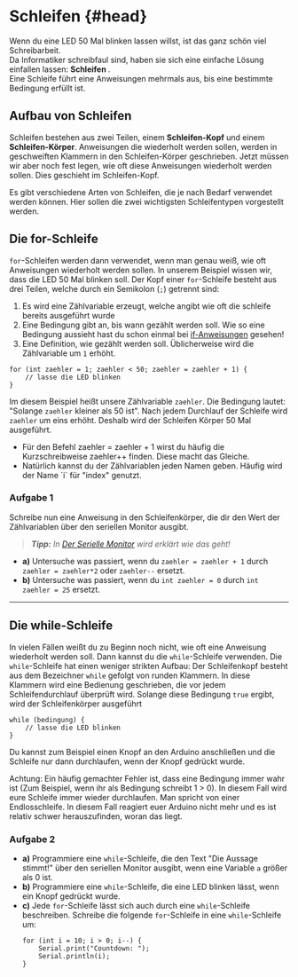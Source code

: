 # Schleifen {#head}

<div class="description">Wenn du eine LED 50 Mal blinken lassen willst, ist das ganz schön viel Schreibarbeit. <br>
Da Informatiker schreibfaul sind, haben sie sich eine einfache Lösung einfallen lassen: <b> Schleifen </b>. <br>
Eine Schleife führt eine Anweisungen mehrmals aus, bis eine bestimmte Bedingung erfüllt ist. </div>

## Aufbau von Schleifen
Schleifen bestehen aus zwei Teilen, einem **Schleifen-Kopf** und einem **Schleifen-Körper**.
Anweisungen die wiederholt werden sollen, werden in geschweiften Klammern in den Schleifen-Körper geschrieben.
Jetzt müssen wir aber noch fest legen, wie oft diese Anweisungen wiederholt werden sollen.
Dies geschieht im Schleifen-Kopf.

Es gibt verschiedene Arten von Schleifen, die je nach Bedarf verwendet werden können. Hier sollen die zwei wichtigsten Schleifentypen vorgestellt werden.

## Die for-Schleife
`for`-Schleifen werden dann verwendet, wenn man genau weiß, wie oft Anweisungen wiederholt werden sollen.
In unserem Beispiel wissen wir, dass die LED 50 Mal blinken soll.
Der Kopf einer `for`-Schleife besteht aus drei Teilen, welche durch ein Semikolon (`;`) getrennt sind:

1. Es wird eine Zählvariable erzeugt, welche angibt wie oft die schleife bereits ausgeführt wurde
2. Eine Bedingung gibt an, bis wann gezählt werden soll. Wie so eine Bedingung aussieht hast du schon einmal bei [if-Anweisungen](if_else_bedingung.md) gesehen!
3. Eine Definition, wie gezählt werden soll. Üblicherweise wird die Zählvariable um `1` erhöht.

```arduino
for (int zaehler = 1; zaehler < 50; zaehler = zaehler + 1) {
    // lasse die LED blinken
}
```

Im diesem Beispiel heißt unsere Zählvariable `zaehler`.
Die Bedingung lautet: "Solange `zaehler` kleiner als 50 ist".
Nach jedem Durchlauf der Schleife wird `zaehler` um eins erhöht.
Deshalb wird der Schleifen Körper 50 Mal ausgeführt.

<div class="box_info">
    <i class="fa fa-info fa-fw" aria-hidden="true" style="color: #42acf3;"></i><ul>
        <li> Für den Befehl zaehler = zaehler + 1 wirst du häufig die Kurzschreibweise zaehler++ finden. Diese macht das Gleiche.</li>
        <li>Natürlich kannst du der Zählvariablen jeden Namen geben. Häufig wird der Name `i` für "index" genutzt.</li>
    </ul>
</div>

### Aufgabe 1
Schreibe nun eine Anweisung in den Schleifenkörper, die dir den Wert der Zählvariablen über den seriellen Monitor ausgibt.

> ***Tipp:*** *In [Der Serielle Monitor](der_serielle_monitor.md) wird erklärt wie das geht!*

- **a)** Untersuche was passiert, wenn du `zaehler = zaehler + 1` durch `zaehler = zaehler*2` oder `zaehler--` ersetzt.
- **b)** Untersuche was passiert, wenn du `int zaehler = 0` durch `int zaehler = 25` ersetzt.

---

## Die while-Schleife
In vielen Fällen weißt du zu Beginn noch nicht, wie oft eine Anweisung wiederholt werden soll.
Dann kannst du die `while`-Schleife verwenden.
Die `while`-Schleife hat einen weniger strikten Aufbau: Der Schleifenkopf besteht aus dem Bezeichner `while` gefolgt von runden Klammern.
In diese Klammern wird eine Bedienung geschrieben, die vor jedem Schleifendurchlauf überprüft wird.
Solange diese Bedingung `true` ergibt, wird der Schleifenkörper ausgeführt

```arduino
while (bedingung) {
    // lasse die LED blinken
}
```
Du kannst zum Beispiel einen Knopf an den Arduino anschließen und die Schleife nur dann durchlaufen, wenn der Knopf gedrückt wurde.

<div class="box_warning">
     <i class="fa fa-exclamation-circle fa-fw" aria-hidden="true" style="color: #f0ad4e"></i>
     Achtung: Ein häufig gemachter Fehler ist, dass eine Bedingung immer wahr ist (Zum Beispiel, wenn ihr als Bedingung schreibt 1 > 0). In diesem Fall wird eure Schleife immer wieder durchlaufen. Man spricht von einer Endlosschleife. In diesem Fall reagiert euer Arduino nicht mehr und es ist relativ schwer herauszufinden, woran das liegt.
</div>

### Aufgabe 2
- **a)** Programmiere eine `while`-Schleife, die den Text "Die Aussage stimmt!" über den seriellen Monitor ausgibt, wenn eine Variable `a` größer als 0 ist.
- **b)** Programmiere eine `while`-Schleife, die eine LED blinken lässt, wenn ein Knopf gedrückt wurde.
- **c)** Jede `for`-Schleife lässt sich auch durch eine `while`-Schleife beschreiben. Schreibe die folgende `for`-Schleife in eine `while`-Schleife um:
    ```arduino
    for (int i = 10; i > 0; i--) {
        Serial.print("Countdown: ");
        Serial.println(i);
    }
    ```

